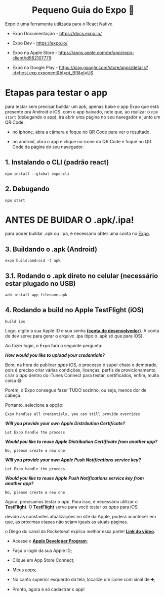 <h1 align="center", font-size:10px> Pequeno Guia do Expo 🚀</h4>

Expo é uma ferramenta utilizada para o React Native.

* Expo Documentação - https://docs.expo.io/

* Expo Dev - https://expo.io/

* Expo na Apple Store - https://apps.apple.com/br/app/expo-client/id982107779

* Expo na Google Play - https://play.google.com/store/apps/details?id=host.exp.exponent&hl=pt_BR&gl=US

# Etapas para testar o app
para testar sem precisar buildar um apk, apenas baixe o app Expo que está presente pra Android e iOS. com o app baixado, note que, ao realizar o ``npm start`` (debugando o app), irá abrir uma página no seu navegador e junto um QR Code. 

* no iphone, abra a câmera e foque no QR Code para ver o resultado.

* no android, abra o app e clique no ícone do QR Code e foque no QR Code da página do seu navegador.
  

## 1. Instalando o CLI (padrão react)
```
npm install --global expo-cli
```

## 2. Debugando
```
npm start
```

# ANTES DE BUIDAR O .apk/.ipa!

para poder buildar .apk ou .ipa, é necessário obter uma conta no [Expo](https://expo.io/).

## 3. Buildando o .apk (Android)
```
expo build:android -t apk
```

## 3.1. Rodando o .apk direto no celular (necessário estar plugado no USB)
```
adb install app-filename.apk
```

## 4. Rodando a build no Apple TestFlight (iOS)
```
build ios
```
Logo, digite a sua Apple ID e sua senha [**(conta de desenvolvedor)**](https://developer.apple.com/). A conta de dev serve para gerar o arquivo .ipa (tipo o .apk só que para iOS).

Ao fazer login, o Expo fará a seguinte pergunta:

***How would you like to upload your credentials?***

Bom, na hora de publicar *apps* iOS, o processo é super chato e demorado, pois é preciso criar várias condições, licenças, perfis de provicionamento, criar o *app* dentro do iTunes Connect para testar, certificados, enfim, muita coisa :sweat_smile:

Porém, o Expo consegue fazer TUDO sozinho, ou seja, menos dor de cabeça.

Portanto, selecione a opção:

```
Expo handles all credentials, you can still provide overrides
```


***Will you provide your own Apple Distribution Certificate?***

```
Let Expo handle the process
```


***Would you like to reuse Apple Distribution Certificate from another app?***

```
No, please create a new one
```


***Will you provide your own Apple Push Notifications service key?***

```
Let Expo handle the process
```


***Would you like to reuse Apple Push Notifications service key from another app?***

```
No, please create a new one
```

Agora, precisamos testar o *app*. Para isso, é necessário utilizar o [**TestFlight**](https://developer.apple.com/testflight/). O [**TestFlight**](https://developer.apple.com/testflight/) serve para você testar os *apps* para iOS.

devido as constantes atualizações no site da Apple, poderá acontecer em que, as próximas etapas não sejam iguais as atuais páginas.

o Diego do canal da Rocketseat explica melhor essa parte! [**Link do vídeo**](https://youtu.be/wYMvzbfBdYI?t=1213).

* Acesse o [**Apple Developer Program**](https://developer.apple.com/account);

* Faça o login da sua Apple ID;

* Clique em App Store Connect;

* Meus apps;

* No canto superior esquerdo da tela, localize um ícone com sinal de :heavy_plus_sign:;

* Pronto, agora é só cadastrar o app!
